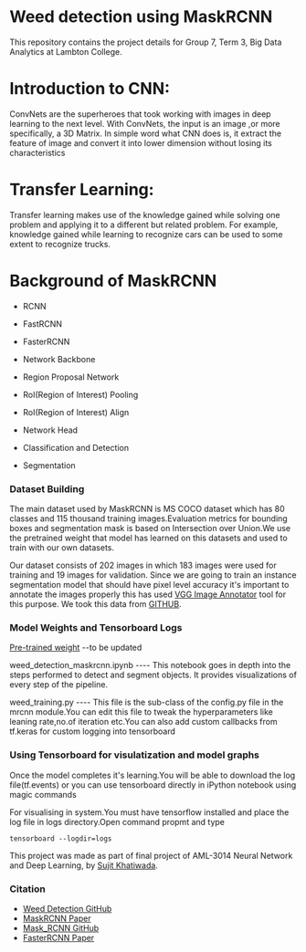 # Weed detection using MaskRCNN
This repository contains the project details for Group 7, Term 3, Big Data Analytics at Lambton College.

# Introduction to CNN:
ConvNets are the superheroes that took working with images in deep learning to the next level. With ConvNets, the input is an image ,or more specifically, a 3D Matrix. In simple word what CNN does is, it extract the feature of image and convert it into lower dimension without losing its characteristics

# Transfer Learning:
Transfer learning makes use of the knowledge gained while solving one problem and applying it to a different but related problem.
For example, knowledge gained while learning to recognize cars can be used to some extent to recognize trucks.

# Background of MaskRCNN

- RCNN
- FastRCNN
- FasterRCNN
- Network Backbone

- Region Proposal Network
- RoI(Region of Interest)  Pooling
- RoI(Region of Interest) Align

- Network Head
- Classification and Detection
- Segmentation


### Dataset Building
The main dataset used by MaskRCNN is MS COCO dataset which has 80 classes and 115 thousand training images.Evaluation metrics for bounding boxes and segmentation mask is based on Intersection over Union.We use the pretrained weight that model has learned on this datasets and used to train with our own datasets.

Our dataset consists of 202 images in which 183 images were used for training and 19 images for validation.
Since we are going to train an instance segmentation model that should have pixel level accuracy it's important to annotate the 
images properly this has used [VGG Image Annotator](http://www.robots.ox.ac.uk/~vgg/software/via/) tool for this purpose. We took this
data from [GITHUB](https://github.com/AjinJayan/weed_detection/blob/master/dataset_updated.zip).

### Model Weights and Tensorboard Logs
[Pre-trained weight](https://drive.google.com/file/) --to be updated

weed_detection_maskrcnn.ipynb    ---- This notebook goes in depth into the steps performed to detect and segment objects. It provides visualizations of every step of the pipeline.

weed_training.py ---- This file is the sub-class of the config.py file in the mrcnn module.You can edit this file to tweak the hyperparameters like leaning rate,no.of iteration etc.You can also add custom callbacks from tf.keras for custom logging into tensorboard

### Using Tensorboard for visulatization and model graphs

Once the model completes it's learning.You will be able to download the log file(tf.events) or you can use tensorboard directly in iPython notebook using magic commands

For visualising in system.You must have tensorflow installed and place the log file in logs directory.Open command propmt and type
```
tensorboard --logdir=logs
```


This project was made as part of final project of AML-3014 Neural Network and Deep Learning,  by [Sujit Khatiwada](mailto:sujitkhatiwada07@gmail.com?subject=[GitHub]%20Weed%20Detection). 

### Citation
+ [Weed Detection GitHub](https://github.com/AjinJayan/weed_detection) 
+ [MaskRCNN Paper](https://arxiv.org/pdf/1703.06870.pdf)
+ [Mask_RCNN GitHub](https://github.com/matterport/Mask_RCNN)
+ [FasterRCNN Paper](https://arxiv.org/pdf/1504.08083.pdf)

